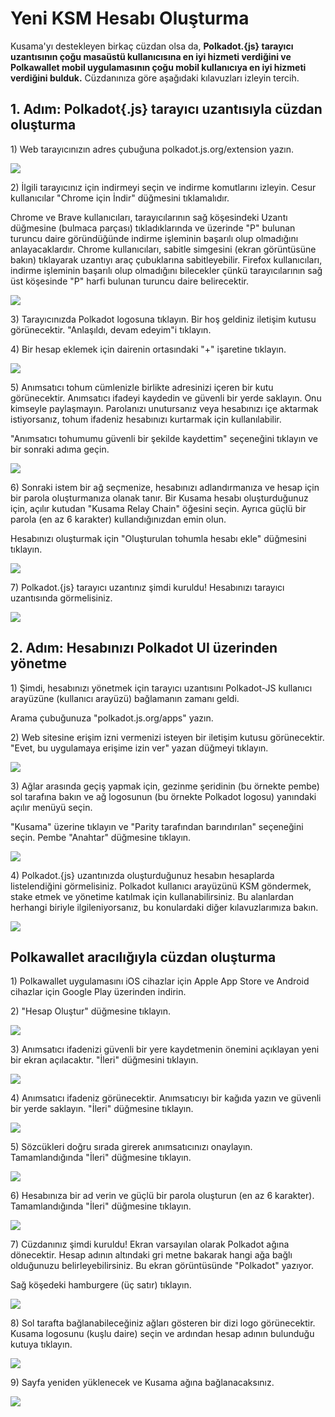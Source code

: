 # Yeni KSM Hesabı Oluşturma

Kusama'yı destekleyen birkaç cüzdan olsa da, **Polkadot.{js} tarayıcı uzantısının çoğu masaüstü kullanıcısına en iyi hizmeti verdiğini ve Polkawallet mobil uygulamasının çoğu mobil kullanıcıya en iyi hizmeti verdiğini bulduk.** Cüzdanınıza göre aşağıdaki kılavuzları izleyin tercih.

## 1. Adım: Polkadot{.js} tarayıcı uzantısıyla cüzdan oluşturma

1\) Web tarayıcınızın adres çubuğuna polkadot.js.org/extension yazın.

![](https://i.imgur.com/YO0m3tP.png)

2\) İlgili tarayıcınız için indirmeyi seçin ve indirme komutlarını izleyin. Cesur kullanıcılar "Chrome için İndir" düğmesini tıklamalıdır.

Chrome ve Brave kullanıcıları, tarayıcılarının sağ köşesindeki Uzantı düğmesine \(bulmaca parçası\) tıkladıklarında ve üzerinde "P" bulunan turuncu daire göründüğünde indirme işleminin başarılı olup olmadığını anlayacaklardır. Chrome kullanıcıları, sabitle simgesini \(ekran görüntüsüne bakın\) tıklayarak uzantıyı araç çubuklarına sabitleyebilir. Firefox kullanıcıları, indirme işleminin başarılı olup olmadığını bilecekler çünkü tarayıcılarının sağ üst köşesinde "P" harfi bulunan turuncu daire belirecektir.

![](https://i.imgur.com/pkZuAht.png)

3\) Tarayıcınızda Polkadot logosuna tıklayın. Bir hoş geldiniz iletişim kutusu görünecektir. "Anlaşıldı, devam edeyim"i tıklayın.

4\) Bir hesap eklemek için dairenin ortasındaki "+" işaretine tıklayın.

![](https://i.imgur.com/sh0WAqQ.jpg)

5\) Anımsatıcı tohum cümlenizle birlikte adresinizi içeren bir kutu görünecektir. Anımsatıcı ifadeyi kaydedin ve güvenli bir yerde saklayın. Onu kimseyle paylaşmayın. Parolanızı unutursanız veya hesabınızı içe aktarmak istiyorsanız, tohum ifadeniz hesabınızı kurtarmak için kullanılabilir.

"Anımsatıcı tohumumu güvenli bir şekilde kaydettim" seçeneğini tıklayın ve bir sonraki adıma geçin.

![](../../../../.gitbook/assets/q5facgu.png)

6\) Sonraki istem bir ağ seçmenize, hesabınızı adlandırmanıza ve hesap için bir parola oluşturmanıza olanak tanır. Bir Kusama hesabı oluşturduğunuz için, açılır kutudan "Kusama Relay Chain" öğesini seçin. Ayrıca güçlü bir parola \(en az 6 karakter\) kullandığınızdan emin olun.

Hesabınızı oluşturmak için "Oluşturulan tohumla hesabı ekle" düğmesini tıklayın.

![](https://i.imgur.com/480oGUb.png)

7\) Polkadot.{js} tarayıcı uzantınız şimdi kuruldu! Hesabınızı tarayıcı uzantısında görmelisiniz.

![](https://i.imgur.com/X7COwhL.png)

## 2. Adım: Hesabınızı Polkadot UI üzerinden yönetme

1\) Şimdi, hesabınızı yönetmek için tarayıcı uzantısını Polkadot-JS kullanıcı arayüzüne \(kullanıcı arayüzü\) bağlamanın zamanı geldi.

Arama çubuğunuza "polkadot.js.org/apps" yazın.

2\) Web sitesine erişim izni vermenizi isteyen bir iletişim kutusu görünecektir. "Evet, bu uygulamaya erişime izin ver" yazan düğmeyi tıklayın.

![](https://i.imgur.com/9yHKL2f.png)

3\) Ağlar arasında geçiş yapmak için, gezinme şeridinin \(bu örnekte pembe\) sol tarafına bakın ve ağ logosunun \(bu örnekte Polkadot logosu\) yanındaki açılır menüyü seçin.

"Kusama" üzerine tıklayın ve "Parity tarafından barındırılan" seçeneğini seçin. Pembe "Anahtar" düğmesine tıklayın.

![](https://i.imgur.com/aF6aqn4.png)

4\) Polkadot.{js} uzantınızda oluşturduğunuz hesabın hesaplarda listelendiğini görmelisiniz. Polkadot kullanıcı arayüzünü KSM göndermek, stake etmek ve yönetime katılmak için kullanabilirsiniz. Bu alanlardan herhangi biriyle ilgileniyorsanız, bu konulardaki diğer kılavuzlarımıza bakın.

![](https://i.imgur.com/p5m0D1J.png)

## Polkawallet aracılığıyla cüzdan oluşturma

1\) Polkawallet uygulamasını iOS cihazlar için Apple App Store ve Android cihazlar için Google Play üzerinden indirin.

2\) "Hesap Oluştur" düğmesine tıklayın.

![](https://i.imgur.com/ul163Lo.jpg)

3\) Anımsatıcı ifadenizi güvenli bir yere kaydetmenin önemini açıklayan yeni bir ekran açılacaktır. "İleri" düğmesini tıklayın.

![](https://i.imgur.com/hyl3FDb.jpg)

4\) Anımsatıcı ifadeniz görünecektir. Anımsatıcıyı bir kağıda yazın ve güvenli bir yerde saklayın. "İleri" düğmesine tıklayın.

![](../../../../.gitbook/assets/mkzxnjg.jpeg)

5\) Sözcükleri doğru sırada girerek anımsatıcınızı onaylayın. Tamamlandığında "İleri" düğmesine tıklayın.

![](../../../../.gitbook/assets/eaut7r7.jpeg)

6\) Hesabınıza bir ad verin ve güçlü bir parola oluşturun \(en az 6 karakter\). Tamamlandığında "İleri" düğmesine tıklayın.

![](https://i.imgur.com/3ouTHum.jpg)

7\) Cüzdanınız şimdi kuruldu! Ekran varsayılan olarak Polkadot ağına dönecektir. Hesap adının altındaki gri metne bakarak hangi ağa bağlı olduğunuzu belirleyebilirsiniz. Bu ekran görüntüsünde "Polkadot" yazıyor.

Sağ köşedeki hamburgere \(üç satır\) tıklayın.

![](https://i.imgur.com/YYYj1IN.jpg)

8\) Sol tarafta bağlanabileceğiniz ağları gösteren bir dizi logo görünecektir. Kusama logosunu \(kuşlu daire\) seçin ve ardından hesap adının bulunduğu kutuya tıklayın.

![](https://i.imgur.com/XVfCuyy.jpg)

9\) Sayfa yeniden yüklenecek ve Kusama ağına bağlanacaksınız.

![](https://i.imgur.com/wy8GGsm.jpg)
